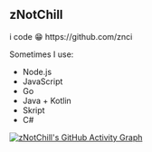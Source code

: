 


<p align="">
 <h2>zNotChill</h2>
 <p>i code 😁
https://github.com/znci
</p>

Sometimes I use:

- Node.js
- JavaScript
- Go
- Java + Kotlin
- Skript
- C#

[![zNotChill's GitHub Activity Graph](https://github-readme-activity-graph.vercel.app/graph?username=zNotChill&bg_color=141414&color=9e4c98&line=9e4c98&point=ffffff&area=true&hide_border=true)](https://github.com/ashutosh00710/github-readme-activity-graph)
